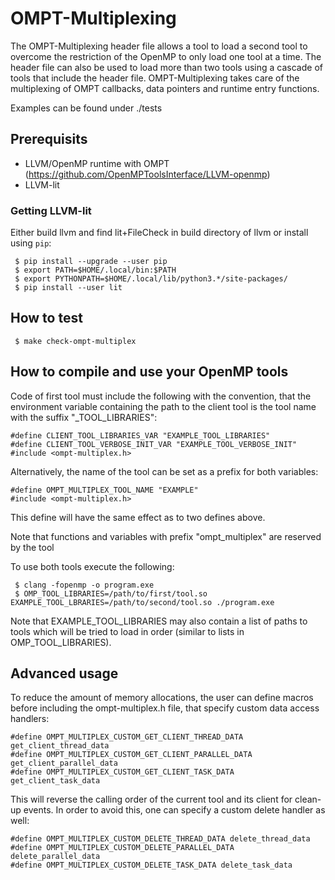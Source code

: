 # OMPT-Multiplexing
The OMPT-Multiplexing header file allows a tool to load a second tool to
overcome the restriction of the OpenMP to only load one tool at a time.
The header file can also be used to load more than two tools using a cascade
of tools that include the header file. OMPT-Multiplexing takes care of the
multiplexing of OMPT callbacks, data pointers and runtime entry functions.

Examples can be found under ./tests

## Prerequisits
- LLVM/OpenMP runtime with OMPT (https://github.com/OpenMPToolsInterface/LLVM-openmp)
- LLVM-lit

### Getting LLVM-lit
Either build llvm and find lit+FileCheck in build directory of llvm or install using `pip`:
```
 $ pip install --upgrade --user pip
 $ export PATH=$HOME/.local/bin:$PATH
 $ export PYTHONPATH=$HOME/.local/lib/python3.*/site-packages/
 $ pip install --user lit
```

## How to test
```
 $ make check-ompt-multiplex
```

## How to compile and use your OpenMP tools
Code of first tool must include the following with the convention, that the environment variable containing the path to the client tool is the tool name with the suffix "_TOOL_LIBRARIES":
```
#define CLIENT_TOOL_LIBRARIES_VAR "EXAMPLE_TOOL_LIBRARIES"
#define CLIENT_TOOL_VERBOSE_INIT_VAR "EXAMPLE_TOOL_VERBOSE_INIT"
#include <ompt-multiplex.h>
```
Alternatively, the name of the tool can be set as a prefix for both variables:
```
#define OMPT_MULTIPLEX_TOOL_NAME "EXAMPLE"
#include <ompt-multiplex.h>
```
This define will have the same effect as to two defines above.

Note that functions and variables with prefix "ompt_multiplex" are reserved by the tool


To use both tools execute the following:
```
 $ clang -fopenmp -o program.exe
 $ OMP_TOOL_LIBRARIES=/path/to/first/tool.so EXAMPLE_TOOL_LBRARIES=/path/to/second/tool.so ./program.exe
```
Note that EXAMPLE_TOOL_LIBRARIES may also contain a list of paths to tools which will be tried to load in order (similar to lists in OMP_TOOL_LIBRARIES).

## Advanced usage
To reduce the amount of memory allocations, the user can define macros before including the ompt-multiplex.h file, that specify custom data access handlers:

```
#define OMPT_MULTIPLEX_CUSTOM_GET_CLIENT_THREAD_DATA get_client_thread_data
#define OMPT_MULTIPLEX_CUSTOM_GET_CLIENT_PARALLEL_DATA get_client_parallel_data
#define OMPT_MULTIPLEX_CUSTOM_GET_CLIENT_TASK_DATA get_client_task_data
```

This will reverse the calling order of the current tool and its client for clean-up events. In order to avoid this, one can specify a custom delete handler as well:

```
#define OMPT_MULTIPLEX_CUSTOM_DELETE_THREAD_DATA delete_thread_data
#define OMPT_MULTIPLEX_CUSTOM_DELETE_PARALLEL_DATA delete_parallel_data
#define OMPT_MULTIPLEX_CUSTOM_DELETE_TASK_DATA delete_task_data
```


